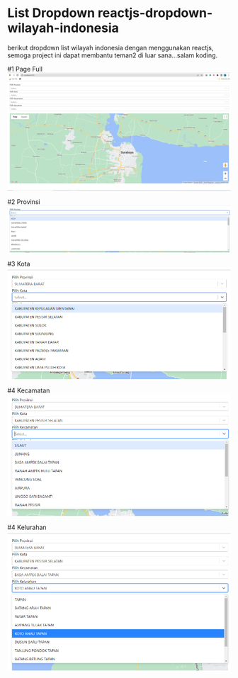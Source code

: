 # List Dropdown reactjs-dropdown-wilayah-indonesia


berikut dropdown list wilayah indonesia dengan menggunakan reactjs, semoga project ini dapat membantu teman2 di luar sana...salam koding.

#1 Page Full
![alt text](https://raw.githubusercontent.com/hudamiftakh/reactjs-dropdown-wilayah-indonesia/main/gambar/1.png)


#2 Provinsi
![alt text](https://raw.githubusercontent.com/hudamiftakh/reactjs-dropdown-wilayah-indonesia/main/gambar/2.png)


#3 Kota
![alt text](https://raw.githubusercontent.com/hudamiftakh/reactjs-dropdown-wilayah-indonesia/main/gambar/3.png)

#4 Kecamatan
![alt text](https://raw.githubusercontent.com/hudamiftakh/reactjs-dropdown-wilayah-indonesia/main/gambar/4.png)

#4 Kelurahan
![alt text](https://raw.githubusercontent.com/hudamiftakh/reactjs-dropdown-wilayah-indonesia/main/gambar/5.png)
